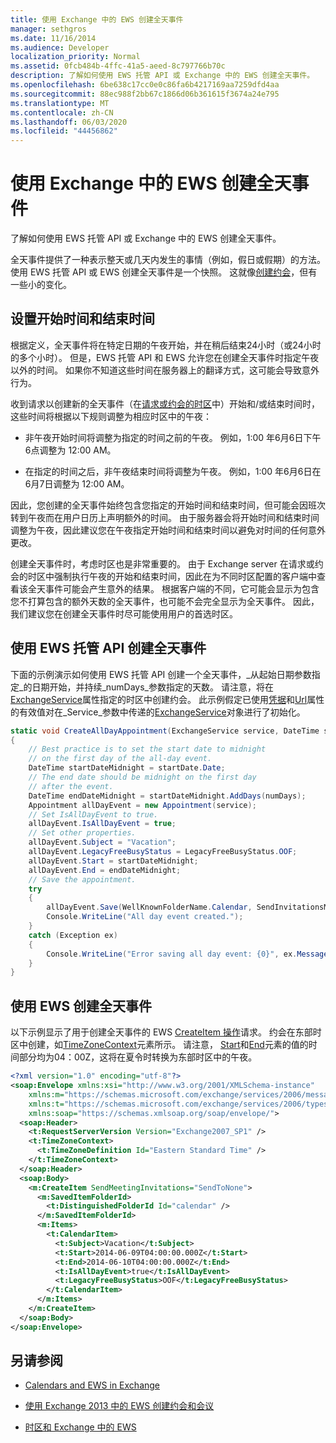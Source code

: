 ```yaml
---
title: 使用 Exchange 中的 EWS 创建全天事件
manager: sethgros
ms.date: 11/16/2014
ms.audience: Developer
localization_priority: Normal
ms.assetid: 0fcb484b-4ffc-41a5-aeed-8c797766b70c
description: 了解如何使用 EWS 托管 API 或 Exchange 中的 EWS 创建全天事件。
ms.openlocfilehash: 6be638c17cc0e0c86fa6b4217169aa7259dfd4aa
ms.sourcegitcommit: 88ec988f2bb67c1866d06b361615f3674a24e795
ms.translationtype: MT
ms.contentlocale: zh-CN
ms.lasthandoff: 06/03/2020
ms.locfileid: "44456862"
---
```

# <a name="create-all-day-events-by-using-ews-in-exchange"></a>使用 Exchange 中的 EWS 创建全天事件

了解如何使用 EWS 托管 API 或 Exchange 中的 EWS 创建全天事件。
  
全天事件提供了一种表示整天或几天内发生的事情（例如，假日或假期）的方法。 使用 EWS 托管 API 或 EWS 创建全天事件是一个快照。 这就像[创建约会](how-to-create-appointments-and-meetings-by-using-ews-in-exchange-2013.md)，但有一些小的变化。
  
## <a name="setting-start-and-end-times"></a>设置开始时间和结束时间

根据定义，全天事件将在特定日期的午夜开始，并在稍后结束24小时（或24小时的多个小时）。 但是，EWS 托管 API 和 EWS 允许您在创建全天事件时指定午夜以外的时间。 如果你不知道这些时间在服务器上的翻译方式，这可能会导致意外行为。
  
收到请求以创建新的全天事件（在[请求或约会的时区](time-zones-and-ews-in-exchange.md)中）开始和/或结束时间时，这些时间将根据以下规则调整为相应时区中的午夜：
  
- 非午夜开始时间将调整为指定的时间之前的午夜。 例如，1:00 年6月6日下午6点调整为 12:00 AM。
    
- 在指定的时间之后，非午夜结束时间将调整为午夜。 例如，1:00 年6月6日在6月7日调整为 12:00 AM。
    
因此，您创建的全天事件始终包含您指定的开始时间和结束时间，但可能会因班次转到午夜而在用户日历上声明额外的时间。 由于服务器会将开始时间和结束时间调整为午夜，因此建议您在午夜指定开始时间和结束时间以避免对时间的任何意外更改。
  
创建全天事件时，考虑时区也是非常重要的。 由于 Exchange server 在请求或约会的时区中强制执行午夜的开始和结束时间，因此在为不同时区配置的客户端中查看该全天事件可能会产生意外的结果。 根据客户端的不同，它可能会显示为包含您不打算包含的额外天数的全天事件，也可能不会完全显示为全天事件。 因此，我们建议您在创建全天事件时尽可能使用用户的首选时区。
  
## <a name="create-an-all-day-event-by-using-the-ews-managed-api"></a>使用 EWS 托管 API 创建全天事件

下面的示例演示如何使用 EWS 托管 API 创建一个全天事件，_从起始日期参数指定_的日期开始，并持续_numDays_参数指定的天数。 请注意，将在[ExchangeService](https://msdn.microsoft.com/library/microsoft.exchange.webservices.data.exchangeservice.timezone%28v=exchg.80%29.aspx)属性指定的时区中创建约会。 此示例假定已使用[凭据](https://msdn.microsoft.com/library/microsoft.exchange.webservices.data.exchangeservicebase.credentials%28v=exchg.80%29.aspx)和[Url](https://msdn.microsoft.com/library/microsoft.exchange.webservices.data.exchangeservice.url%28v=exchg.80%29.aspx)属性的有效值对在_Service_参数中传递的[ExchangeService](https://msdn.microsoft.com/library/microsoft.exchange.webservices.data.exchangeservice%28v=exchg.80%29.aspx)对象进行了初始化。 
  
```cs
static void CreateAllDayAppointment(ExchangeService service, DateTime startDate, int numDays)
{
    // Best practice is to set the start date to midnight
    // on the first day of the all-day event.
    DateTime startDateMidnight = startDate.Date;
    // The end date should be midnight on the first day
    // after the event.
    DateTime endDateMidnight = startDateMidnight.AddDays(numDays);
    Appointment allDayEvent = new Appointment(service);
    // Set IsAllDayEvent to true.
    allDayEvent.IsAllDayEvent = true;
    // Set other properties.
    allDayEvent.Subject = "Vacation";
    allDayEvent.LegacyFreeBusyStatus = LegacyFreeBusyStatus.OOF;
    allDayEvent.Start = startDateMidnight;
    allDayEvent.End = endDateMidnight;
    // Save the appointment.
    try
    {
        allDayEvent.Save(WellKnownFolderName.Calendar, SendInvitationsMode.SendToNone);
        Console.WriteLine("All day event created.");
    }
    catch (Exception ex)
    {
        Console.WriteLine("Error saving all day event: {0}", ex.Message);
    }
}
```

## <a name="create-an-all-day-event-by-using-ews"></a>使用 EWS 创建全天事件

以下示例显示了用于创建全天事件的 EWS [CreateItem 操作](https://msdn.microsoft.com/library/78a52120-f1d0-4ed7-8748-436e554f75b6%28Office.15%29.aspx)请求。 约会在东部时区中创建，如[TimeZoneContext](https://msdn.microsoft.com/library/573c462b-aa1d-4ba0-8852-e3f48b26873b%28Office.15%29.aspx)元素所示。 请注意， [Start](https://msdn.microsoft.com/library/7cfe9979-c893-4f9b-b3a1-8f9e17515a4b%28Office.15%29.aspx)和[End](https://msdn.microsoft.com/library/72329821-32ff-495d-b6e5-fdc011003c2e%28Office.15%29.aspx)元素的值的时间部分均为04：00Z，这将在夏令时转换为东部时区中的午夜。 
  
```XML
<?xml version="1.0" encoding="utf-8"?>
<soap:Envelope xmlns:xsi="http://www.w3.org/2001/XMLSchema-instance" 
    xmlns:m="https://schemas.microsoft.com/exchange/services/2006/messages" 
    xmlns:t="https://schemas.microsoft.com/exchange/services/2006/types" 
    xmlns:soap="https://schemas.xmlsoap.org/soap/envelope/">
  <soap:Header>
    <t:RequestServerVersion Version="Exchange2007_SP1" />
    <t:TimeZoneContext>
      <t:TimeZoneDefinition Id="Eastern Standard Time" />
    </t:TimeZoneContext>
  </soap:Header>
  <soap:Body>
    <m:CreateItem SendMeetingInvitations="SendToNone">
      <m:SavedItemFolderId>
        <t:DistinguishedFolderId Id="calendar" />
      </m:SavedItemFolderId>
      <m:Items>
        <t:CalendarItem>
          <t:Subject>Vacation</t:Subject>
          <t:Start>2014-06-09T04:00:00.000Z</t:Start>
          <t:End>2014-06-10T04:00:00.000Z</t:End>
          <t:IsAllDayEvent>true</t:IsAllDayEvent>
          <t:LegacyFreeBusyStatus>OOF</t:LegacyFreeBusyStatus>
        </t:CalendarItem>
      </m:Items>
    </m:CreateItem>
  </soap:Body>
</soap:Envelope>
```

## <a name="see-also"></a>另请参阅


- [Calendars and EWS in Exchange](calendars-and-ews-in-exchange.md)
    
- [使用 Exchange 2013 中的 EWS 创建约会和会议](how-to-create-appointments-and-meetings-by-using-ews-in-exchange-2013.md)
    
- [时区和 Exchange 中的 EWS](time-zones-and-ews-in-exchange.md)
    

